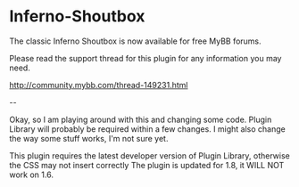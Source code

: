 Inferno-Shoutbox
================

The classic Inferno Shoutbox is now available for free MyBB forums.

Please read the support thread for this plugin for any information you may need.

http://community.mybb.com/thread-149231.html

--

Okay, so I am playing around with this and changing some code. Plugin Library will probably be required within a few changes. I might also change the way some stuff works, I'm not sure yet.

This plugin requires the latest developer version of Plugin Library, otherwise the CSS may not insert correctly
The plugin is updated for 1.8, it WILL NOT work on 1.6.
